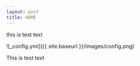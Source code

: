 ```yaml
---
layout: post
title: HOME
---
```


this is test text

![_config.yml]({{ site.baseurl }}/images/config.png)

This is test text
